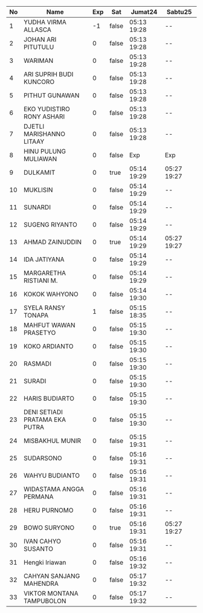 | No | Name | Exp | Sat | Jumat24 | Sabtu25 |
|-----|-----|-----|-----|-----|-----|
| 1 | YUDHA VIRMA ALLASCA | -1 | false | 05:13 19:28 | -- |
| 2 | JOHAN ARI PITUTULU | 0 | false | 05:13 19:28 | -- |
| 3 | WARIMAN | 0 | false | 05:13 19:28 | -- |
| 4 | ARI SUPRIH BUDI KUNCORO | 0 | false | 05:13 19:28 | -- |
| 5 | PITHUT GUNAWAN | 0 | false | 05:13 19:28 | -- |
| 6 | EKO YUDISTIRO RONY ASHARI | 0 | false | 05:13 19:28 | -- |
| 7 | DJETLI MARISHANNO LITAAY | 0 | false | 05:13 19:28 | -- |
| 8 | HINU PULUNG MULIAWAN | 0 | false | Exp | Exp |
| 9 | DULKAMIT | 0 | true | 05:14 19:29 | 05:27 19:27 |
| 10 | MUKLISIN | 0 | false | 05:14 19:29 | -- |
| 11 | SUNARDI | 0 | false | 05:14 19:29 | -- |
| 12 | SUGENG RIYANTO | 0 | false | 05:14 19:29 | -- |
| 13 | AHMAD ZAINUDDIN | 0 | true | 05:14 19:29 | 05:27 19:27 |
| 14 | IDA JATIYANA | 0 | false | 05:14 19:29 | -- |
| 15 | MARGARETHA RISTIANI M. | 0 | false | 05:14 19:29 | -- |
| 16 | KOKOK WAHYONO | 0 | false | 05:14 19:30 | -- |
| 17 | SYELA RANSY TONAPA | 1 | false | 05:15 18:35 | -- |
| 18 | MAHFUT WAWAN PRASETYO | 0 | false | 05:15 19:30 | -- |
| 19 | KOKO ARDIANTO | 0 | false | 05:15 19:30 | -- |
| 20 | RASMADI | 0 | false | 05:15 19:30 | -- |
| 21 | SURADI | 0 | false | 05:15 19:30 | -- |
| 22 | HARIS BUDIARTO | 0 | false | 05:15 19:30 | -- |
| 23 | DENI SETIADI PRATAMA EKA PUTRA | 0 | false | 05:15 19:30 | -- |
| 24 | MISBAKHUL MUNIR | 0 | false | 05:15 19:31 | -- |
| 25 | SUDARSONO | 0 | false | 05:16 19:31 | -- |
| 26 | WAHYU BUDIANTO | 0 | false | 05:16 19:31 | -- |
| 27 | WIDASTAMA ANGGA PERMANA | 0 | false | 05:16 19:31 | -- |
| 28 | HERU PURNOMO | 0 | false | 05:16 19:31 | -- |
| 29 | BOWO SURYONO | 0 | true | 05:16 19:31 | 05:27 19:27 |
| 30 | IVAN CAHYO SUSANTO | 0 | false | 05:16 19:31 | -- |
| 31 | Hengki Iriawan | 0 | false | 05:16 19:32 | -- |
| 32 | CAHYAN SANJANG MAHENDRA | 0 | false | 05:17 19:32 | -- |
| 33 | VIKTOR MONTANA TAMPUBOLON | 0 | false | 05:17 19:32 | -- |
